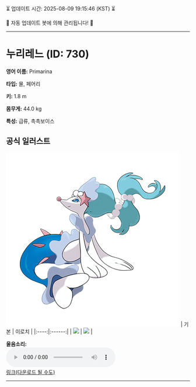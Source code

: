 
⏳ 업데이트 시간: 2025-08-09 19:15:46 (KST) ⏳

🤖 자동 업데이트 봇에 의해 관리됩니다! 🤖

---

# 누리레느 (ID: 730)
**영어 이름:** Primarina

**타입:** 물, 페어리

**키:** 1.8 m

**몸무게:** 44.0 kg

**특성:** 급류, 촉촉보이스

## 공식 일러스트
![](https://raw.githubusercontent.com/PokeAPI/sprites/master/sprites/pokemon/other/official-artwork/730.png)
| 기본 | 이로치 |
|:----:|:------:|
| <img src="http://play.pokemonshowdown.com/sprites/ani/primarina.gif" width="200"> | <img src="http://play.pokemonshowdown.com/sprites/ani-shiny/primarina.gif" width="200"> |

**울음소리:**<br><audio controls src="https://raw.githubusercontent.com/PokeAPI/cries/main/cries/pokemon/latest/730.ogg"></audio><br> [링크(다운로드 될 수도)](https://raw.githubusercontent.com/PokeAPI/cries/main/cries/pokemon/latest/730.ogg)


---

